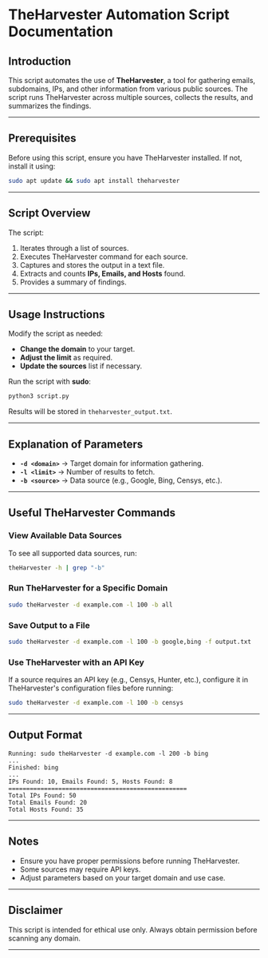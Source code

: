 # TheHarvester Automation Script Documentation

## Introduction
This script automates the use of **TheHarvester**, a tool for gathering emails, subdomains, IPs, and other information from various public sources. The script runs TheHarvester across multiple sources, collects the results, and summarizes the findings.

---

## Prerequisites
Before using this script, ensure you have TheHarvester installed. If not, install it using:
```bash
sudo apt update && sudo apt install theharvester
```

---

## Script Overview
The script:
1. Iterates through a list of sources.
2. Executes TheHarvester command for each source.
3. Captures and stores the output in a text file.
4. Extracts and counts **IPs, Emails, and Hosts** found.
5. Provides a summary of findings.

---

## Usage Instructions
Modify the script as needed:
- **Change the domain** to your target.
- **Adjust the limit** as required.
- **Update the sources** list if necessary.

Run the script with **sudo**:
```bash
python3 script.py
```
Results will be stored in `theharvester_output.txt`.

---

## Explanation of Parameters
- **`-d <domain>`** → Target domain for information gathering.
- **`-l <limit>`** → Number of results to fetch.
- **`-b <source>`** → Data source (e.g., Google, Bing, Censys, etc.).

---

## Useful TheHarvester Commands

### View Available Data Sources
To see all supported data sources, run:
```bash
theHarvester -h | grep "-b"
```

### Run TheHarvester for a Specific Domain
```bash
sudo theHarvester -d example.com -l 100 -b all
```

### Save Output to a File
```bash
sudo theHarvester -d example.com -l 100 -b google,bing -f output.txt
```

### Use TheHarvester with an API Key
If a source requires an API key (e.g., Censys, Hunter, etc.), configure it in TheHarvester's configuration files before running:
```bash
sudo theHarvester -d example.com -l 100 -b censys
```

---

## Output Format
```
Running: sudo theHarvester -d example.com -l 200 -b bing
...
Finished: bing
...
IPs Found: 10, Emails Found: 5, Hosts Found: 8
==================================================
Total IPs Found: 50
Total Emails Found: 20
Total Hosts Found: 35
```

---

## Notes
- Ensure you have proper permissions before running TheHarvester.
- Some sources may require API keys.
- Adjust parameters based on your target domain and use case.

---

## Disclaimer
This script is intended for ethical use only. Always obtain permission before scanning any domain.

---
